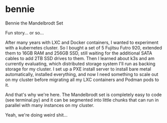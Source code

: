 # bennie

Bennie the Mandelbrodt Set

Fun story... or so...

After many years with LXC and Docker containers, I wanted to experiment with a
kubernetes cluster.  So I bought a set of 5 Fujitsu Futro 920, extended them to
16GB RAM and 256GB SSD, still waiting for the additional SATA cables to add 2TB
SSD drives to them.  Then I learned about k3s and am currently evaluating,
which distributed storage system I'll run as backing storage for my cluster.  I
set up a PXE install server to install bare metal automatically, installed
everything, and now I need something to scale out on my cluster before
migrating all my LXC containers and Podman pods to it.

And that's why we're here.  The Mandelbrodt set is completely easy to code (see
terminal.py) and it can be segmented into little chunks that can run in
parallel with many instances on my cluster.

Yeah, we're doing weird shit...

